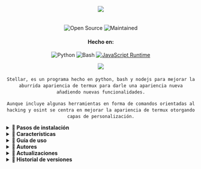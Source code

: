 <p align= "center"> <kbd> <img  src="https://i.pinimg.com/originals/02/87/d3/0287d3ba8b3330fca99f69e2001d3168.gif?semt=ais_hybrid&w=740"width="420"> </kbd><br><br>

<div align="center">

![Open Source](https://img.shields.io/badge/Open_Source-3DA639?style=for-the-badge&logo=open-source-initiative&logoColor=white) ![Maintained](https://img.shields.io/badge/Mentenido%20(Sí)-2ea44f?style=for-the-badge)

<h4>Hecho en:</h4>

![Python](https://img.shields.io/badge/Python-3776AB?style=for-the-badge&logo=python&logoColor=white)
![Bash](https://img.shields.io/badge/Shell_Script-121011?style=for-the-badge&logo=gnu-bash&logoColor=white)
[![JavaScript Runtime](https://img.shields.io/badge/JavaScript_Runtime-Node.js-yellow?style=for-the-badge&logo=javascript&logoColor=white&color=f7df1e&labelColor=000000)](https://nodejs.org/)


</div>

<div align="center">
    <img src="https://img.shields.io/badge/Stellar-6C00FF?style=for-the-badge&logo=stellar&logoColor=white&labelColor=121212"><br>
    <strong></strong>
  </div>

<div align="center">

`Stellar, es un programa hecho en python, bash y nodejs para mejorar la aburrida apariencia de termux para darle una apariencia nueva añadiendo nuevas funcionalidades.`

`Aunque incluye algunas herramientas en forma de comandos orientadas al hacking y osint se centra en mejorar la apariencia de termux otorgando capas de personalización.`
</div>

<details>
<summary><b>🔖 Pasos de instalación</b></summary>

##### Para instalar Stellar debe seguir los siguientes pasos:

```shell script
git clone https://github.com/Keiji821/Stellar
```

```shell script
cd Stellar
```

```shell script
bash install.sh
```

##### Al ejecutar el archivo `install.sh` se le abrirá una ventana de diálogo la cual es la siguiente:

![User](https://github.com/Keiji821/Stellar/blob/master/images%2Fuser.jpg)

##### En el campo que se muestra en la imagen es decir en el diálogo, deberá ingresar el nombre de usuario que desea usar en Stellar OS al ingresar el nombre usuario deseado debe dar clic o tocar el botón `[OK]` para continuar con la instalación.

##### Al continuar se le abrirá la siguiente ventana:

![Install](https://github.com/Keiji821/Stellar/blob/master/images%2Finstall.jpg)

##### En esta parte se empezarán a descargar las dependencias de Stellar OS y la configuración inicial.

##### Después se mostrará lo siguiente:

![Done](https://github.com/Keiji821/Stellar/blob/master/images%2Fdone.jpg)

##### La instalación se habrá completado y Stellar OS estará instalado en su termux al dar clic o tocar el botón `[OK]` su sesión de termux se reiniciará y mostrará un nuevo diseño para su terminal.

</details>

<details>
<summary><b>📑 Características</b></summary>

##### Stellar OS ofrece una selección de comandos, orientados al osint y hacking, estos comandos son de uso opcional el propósito principal de este proyecto es darle una nueva cara a termux sin necesidad de nada complejo, los comandos (scripts) que incluye Stellar OS son los siguientes:

| Comando       | Descripción |
|---------------|-------------|
| `reload`      | Recarga el banner del sistema. |
| `ui`          | Personaliza el banner y sus colores. |
| `uninstall`   | Desinstala Stellar por completo. |
| `update`      | Actualiza Stellar desde GitHub. |
| `bash`        | Reinicia la sesión de terminal. |
| `ia`          | Servicio de IA con API gratuita. |
| `ia-image`    | Generador de imágenes con IA. |
| `traductor`   | Traducción en tiempo real. |
| `myip`        | Muestra tu IP pública. |
| `ipinfo`      | Obtiene información de una IP. |
| `urlinfo`     | Analiza URLs. |
| `userfinder`  | Busca usuarios en múltiples plataformas. |
| `phoneinfo`   | Info de un número telefónico. |
| `metadatainfo`| Extrae metadatos de archivos. |
| `emailsearch` | Búsqueda de correos electrónicos. |
| `userinfo`    | Info de usuario de Discord (ID). |
| `serverinfo`  | Info de servidor de Discord (ID). |
| `searchinvites`| Busca invitaciones de Discord. |
| `inviteinfo`  | Analiza enlaces de invitación. |
| `profileinfo` | Metadatos de perfil de Instagram. |
| `ddos`        | Ataque DDoS (IP + puerto). |

##### Stellar también incluye en segundo plano una capa de protección con `TOR` ejecutándose en todo momento en su termux para su anonimato.

</details>

<details>
<summary><b>📄 Guía de uso</b></summary>

##### El uso es simple, se instala y empiece a usar su termux como normalmente lo hace y con el comando `ui` puede modificar aspectos del banner ya sea hacer que se muestre el arte ascii que usted desee así como ponerle color y también un fondo ya sea de color blanco o cualquier otro.

##### El comando `ui` también permite modificar el tema de termux el tema de fondo ya sea para cambiar el fondo oscuro que tiene por uno blanco o azul.

</details>

<details>
<summary><b>🌹 Autores</b></summary>

```diff
+ Keiji821 (Desarrollador)
```

##### Contactos:

</details>


<details>
<summary><b>📌 Actualizaciones</b></summary>

<kbd style="background-color: #5865F2; color: white; padding: 3px 8px; 
border-radius: 4px;">v1.0 Beta</kbd>
<kbd style="background-color: #2ECC71; color: white; padding: 3px 8px; border-radius: 4px;">Correcciónes implementadas:</kbd>
```diff
+ Solucionado el problema del archivo de instalación
+ Mejoras de estabilidad en el programa
```

</details>

<details>
<summary><b>📜 Historial de versiones</b></summary>

<p align= "center"> <kbd> <img  src="https://i.pinimg.com/originals/34/1e/80/341e800b1f29d3e34ea2eba5a6af205c.gif?semt=ais_hybrid&w=740"width="420"> </kbd><br><br>

| Versión  | Estado      |  
|----------|-------------|  
|  `1.0`   | `Beta`      |  


</details>
